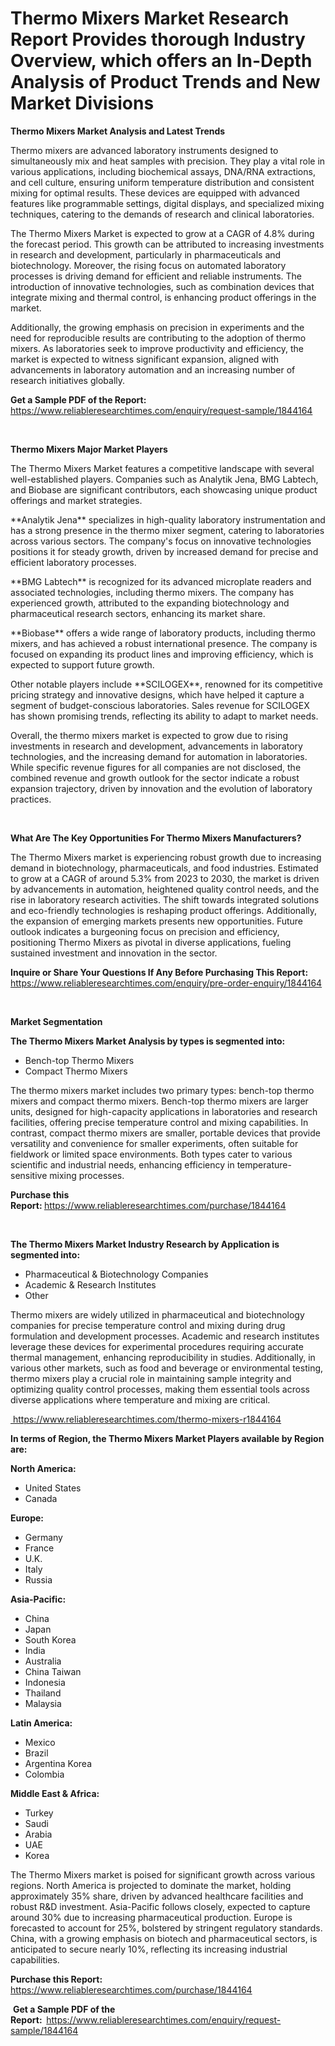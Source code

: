 <p><h1>Thermo Mixers Market Research Report Provides thorough Industry Overview, which offers an In-Depth Analysis of Product Trends and New Market Divisions</h1></p><p><strong>Thermo Mixers Market Analysis and Latest Trends</strong></p>
<p><p>Thermo mixers are advanced laboratory instruments designed to simultaneously mix and heat samples with precision. They play a vital role in various applications, including biochemical assays, DNA/RNA extractions, and cell culture, ensuring uniform temperature distribution and consistent mixing for optimal results. These devices are equipped with advanced features like programmable settings, digital displays, and specialized mixing techniques, catering to the demands of research and clinical laboratories.</p><p>The Thermo Mixers Market is expected to grow at a CAGR of 4.8% during the forecast period. This growth can be attributed to increasing investments in research and development, particularly in pharmaceuticals and biotechnology. Moreover, the rising focus on automated laboratory processes is driving demand for efficient and reliable instruments. The introduction of innovative technologies, such as combination devices that integrate mixing and thermal control, is enhancing product offerings in the market.</p><p>Additionally, the growing emphasis on precision in experiments and the need for reproducible results are contributing to the adoption of thermo mixers. As laboratories seek to improve productivity and efficiency, the market is expected to witness significant expansion, aligned with advancements in laboratory automation and an increasing number of research initiatives globally.</p></p>
<p><strong>Get a Sample PDF of the Report:&nbsp;</strong> <a href="https://www.reliableresearchtimes.com/enquiry/request-sample/1844164?utm_campaign=2771&utm_medium=2&utm_source=Github&utm_content=ia&utm_term=13042025&utm_id=thermo-mixers">https://www.reliableresearchtimes.com/enquiry/request-sample/1844164</a></p>
<p>&nbsp;</p>
<p><strong>Thermo Mixers Major Market Players</strong></p>
<p><p>The Thermo Mixers Market features a competitive landscape with several well-established players. Companies such as Analytik Jena, BMG Labtech, and Biobase are significant contributors, each showcasing unique product offerings and market strategies.</p><p>**Analytik Jena** specializes in high-quality laboratory instrumentation and has a strong presence in the thermo mixer segment, catering to laboratories across various sectors. The company's focus on innovative technologies positions it for steady growth, driven by increased demand for precise and efficient laboratory processes.</p><p>**BMG Labtech** is recognized for its advanced microplate readers and associated technologies, including thermo mixers. The company has experienced growth, attributed to the expanding biotechnology and pharmaceutical research sectors, enhancing its market share. </p><p>**Biobase** offers a wide range of laboratory products, including thermo mixers, and has achieved a robust international presence. The company is focused on expanding its product lines and improving efficiency, which is expected to support future growth.</p><p>Other notable players include **SCILOGEX**, renowned for its competitive pricing strategy and innovative designs, which have helped it capture a segment of budget-conscious laboratories. Sales revenue for SCILOGEX has shown promising trends, reflecting its ability to adapt to market needs.</p><p>Overall, the thermo mixers market is expected to grow due to rising investments in research and development, advancements in laboratory technologies, and the increasing demand for automation in laboratories. While specific revenue figures for all companies are not disclosed, the combined revenue and growth outlook for the sector indicate a robust expansion trajectory, driven by innovation and the evolution of laboratory practices.</p></p>
<p>&nbsp;</p>
<p><strong>What Are The Key Opportunities For Thermo Mixers Manufacturers?</strong></p>
<p><p>The Thermo Mixers market is experiencing robust growth due to increasing demand in biotechnology, pharmaceuticals, and food industries. Estimated to grow at a CAGR of around 5.3% from 2023 to 2030, the market is driven by advancements in automation, heightened quality control needs, and the rise in laboratory research activities. The shift towards integrated solutions and eco-friendly technologies is reshaping product offerings. Additionally, the expansion of emerging markets presents new opportunities. Future outlook indicates a burgeoning focus on precision and efficiency, positioning Thermo Mixers as pivotal in diverse applications, fueling sustained investment and innovation in the sector.</p></p>
<p><strong>Inquire or Share Your Questions If Any Before Purchasing This Report:</strong> <a href="https://www.reliableresearchtimes.com/enquiry/pre-order-enquiry/1844164?utm_campaign=2771&utm_medium=2&utm_source=Github&utm_content=ia&utm_term=13042025&utm_id=thermo-mixers">https://www.reliableresearchtimes.com/enquiry/pre-order-enquiry/1844164</a></p>
<p>&nbsp;</p>
<p><strong>Market Segmentation</strong></p>
<p><strong>The Thermo Mixers Market Analysis by types is segmented into:</strong></p>
<p><ul><li>Bench-top Thermo Mixers</li><li>Compact Thermo Mixers</li></ul></p>
<p><p>The thermo mixers market includes two primary types: bench-top thermo mixers and compact thermo mixers. Bench-top thermo mixers are larger units, designed for high-capacity applications in laboratories and research facilities, offering precise temperature control and mixing capabilities. In contrast, compact thermo mixers are smaller, portable devices that provide versatility and convenience for smaller experiments, often suitable for fieldwork or limited space environments. Both types cater to various scientific and industrial needs, enhancing efficiency in temperature-sensitive mixing processes.</p></p>
<p><strong>Purchase this Report:&nbsp;</strong><a href="https://www.reliableresearchtimes.com/purchase/1844164?utm_campaign=2771&utm_medium=2&utm_source=Github&utm_content=ia&utm_term=13042025&utm_id=thermo-mixers">https://www.reliableresearchtimes.com/purchase/1844164</a></p>
<p>&nbsp;</p>
<p><strong>The Thermo Mixers Market Industry Research by Application is segmented into:</strong></p>
<p><ul><li>Pharmaceutical & Biotechnology Companies</li><li>Academic & Research Institutes</li><li>Other</li></ul></p>
<p><p>Thermo mixers are widely utilized in pharmaceutical and biotechnology companies for precise temperature control and mixing during drug formulation and development processes. Academic and research institutes leverage these devices for experimental procedures requiring accurate thermal management, enhancing reproducibility in studies. Additionally, in various other markets, such as food and beverage or environmental testing, thermo mixers play a crucial role in maintaining sample integrity and optimizing quality control processes, making them essential tools across diverse applications where temperature and mixing are critical.</p></p>
<p><a href="https://www.reliableresearchtimes.com/thermo-mixers-r1844164?utm_campaign=2771&utm_medium=2&utm_source=Github&utm_content=ia&utm_term=13042025&utm_id=thermo-mixers">&nbsp;https://www.reliableresearchtimes.com/thermo-mixers-r1844164</a></p>
<p><strong>In terms of Region, the Thermo Mixers Market Players available by Region are:</strong></p>
<p>
    <p> <strong> North America: </strong>
        <ul>
            <li>United States</li>
            <li>Canada</li>
        </ul>
        </p> 
    <p> <strong> Europe: </strong>
        <ul>
            <li>Germany</li>
            <li>France</li>
            <li>U.K.</li>
            <li>Italy</li>
            <li>Russia</li>
        </ul>
        </p> 
    <p> <strong> Asia-Pacific: </strong>
        <ul>
            <li>China</li>
            <li>Japan</li>
            <li>South Korea</li>
            <li>India</li>
            <li>Australia</li>
            <li>China Taiwan</li>
            <li>Indonesia</li>
            <li>Thailand</li>
            <li>Malaysia</li>
        </ul>
        </p> 
    <p> <strong> Latin America: </strong>
        <ul>
            <li>Mexico</li>
            <li>Brazil</li>
            <li>Argentina Korea</li>
            <li>Colombia</li>
        </ul>
        </p> 
    <p> <strong> Middle East & Africa: </strong>
        <ul>
            <li>Turkey</li>
            <li>Saudi</li>
            <li>Arabia</li>
            <li>UAE</li>
            <li>Korea</li>
        </ul>
    </p>
    </p>
<p><p>The Thermo Mixers market is poised for significant growth across various regions. North America is projected to dominate the market, holding approximately 35% share, driven by advanced healthcare facilities and robust R&D investment. Asia-Pacific follows closely, expected to capture around 30% due to increasing pharmaceutical production. Europe is forecasted to account for 25%, bolstered by stringent regulatory standards. China, with a growing emphasis on biotech and pharmaceutical sectors, is anticipated to secure nearly 10%, reflecting its increasing industrial capabilities.</p></p>
<p><strong>Purchase this Report: </strong><a href="https://www.reliableresearchtimes.com/purchase/1844164?utm_campaign=2771&utm_medium=2&utm_source=Github&utm_content=ia&utm_term=13042025&utm_id=thermo-mixers">https://www.reliableresearchtimes.com/purchase/1844164</a></p>
<p>&nbsp;<strong>Get a Sample PDF of the Report:&nbsp;&nbsp;</strong><a href="https://www.reliableresearchtimes.com/enquiry/request-sample/1844164?utm_campaign=2771&utm_medium=2&utm_source=Github&utm_content=ia&utm_term=13042025&utm_id=thermo-mixers">https://www.reliableresearchtimes.com/enquiry/request-sample/1844164</a></p>
<p><strong></strong></p>
<p><p></p><p></p><p></p></p>